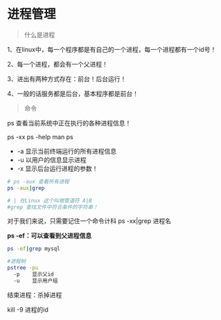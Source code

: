 # 进程管理

> 什么是进程

1、在linux中，每一个程序都是有自己的一个进程，每一个进程都有一个id号！

2、每一个进程，都会有一个父进程！

3、进出有两种方式存在：前台！后台运行！

4、一般的话服务都是后台，基本程序都是前台！

> 命令

ps 查看当前系统中正在执行的各种进程信息！

ps -xx ps -help man ps

- -a 显示当前终端运行的所有进程信息
- -u 以用户的信息显示进程
- -x 显示后台运行进程的参数！

```bash
# ps -aux 查看所有进程
ps -aux|grep

# | 在Linux 这个叫做管道符 A|B
#grep 查找文件中符合条件的字符串！
```

对于我们来说，只需要记住一个命令计科 ps -xx|grep 进程名

**ps -ef：可以查看到父进程信息**

~~~bash
ps -ef|grep mysql

#进程树
pstree -pu
  -p	显示父id
  -u	显示用户组
~~~

结束进程：杀掉进程

kill -9 进程的id













